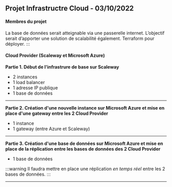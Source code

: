 ## **Projet Infrastructre Cloud - 03/10/2022**

#### **Membres du projet**
La base de données serait atteignable via une passerelle internet.
L’objectif serait d’apporter une solution de scalabilité également.
Terraform pour déployer.
:::

#### **Cloud Provider (Scaleway et Microsoft Azure)**

**Partie 1. Début de l'infrastrure de base sur Scaleway**
*  2 instances
*  1 load balancer
*  1 adresse IP publique
*  1 base de données

---

**Partie 2. Création d'une nouvelle instance sur Microsoft Azure et mise en place d'une gateway entre les 2 Cloud Provider**
* 1 instance
* 1 gateway (entre Azure et Scaleway)

---

**Partie 3. Création d'une base de données sur Microsoft Azure et mise en place de la réplication entre les bases de données des 2 Cloud Provider**
* 1 base de données

:::warning
Il faudra mettre en place une réplication *en temps réel* entre les 2 bases de données.
:::

---





